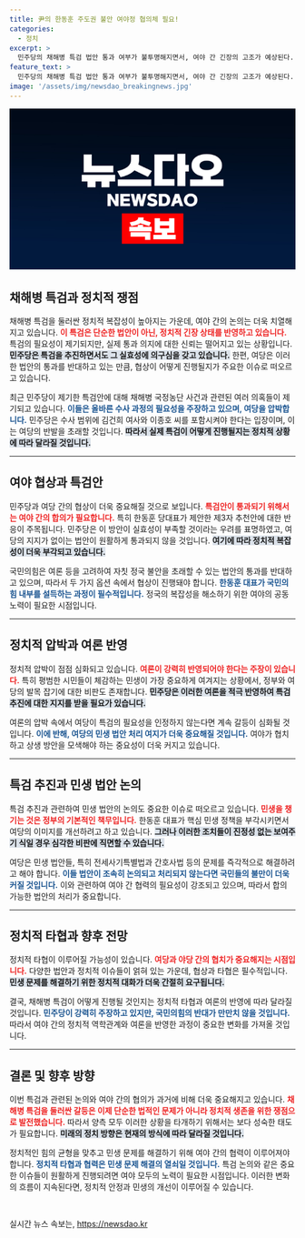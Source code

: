 ```yaml
---
title: 尹의 한동훈 주도권 불안 여야정 협의체 필요!
categories:
  - 정치
excerpt: >
  민주당의 채해병 특검 법안 통과 여부가 불투명해지면서, 여야 간 긴장의 고조가 예상된다. 한동훈 대표와의 제3자 추천안 협상이 시작될지 귀추가 주목받고 있다. 정치적 여파는 민생에도 큰 영향 미칠 전망.
feature_text: >
  민주당의 채해병 특검 법안 통과 여부가 불투명해지면서, 여야 간 긴장의 고조가 예상된다. 한동훈 대표와의 제3자 추천안 협상이 시작될지 귀추가 주목받고 있다. 정치적 여파는 민생에도 큰 영향 미칠 전망.
image: '/assets/img/newsdao_breakingnews.jpg'
---
```


<p><img src="/assets/img/newsdao_breakingnews.jpg" alt="koreaapp 속보" /></p>

<h2 data-ke-size="size26">채해병 특검과 정치적 쟁점</h2>

<p data-ke-size="size16">채해병 특검을 둘러싼 정치적 복잡성이 높아지는 가운데, 여야 간의 논의는 더욱 치열해지고 있습니다. <b><span style="color: #ee2323;">이 특검은 단순한 법안이 아닌, 정치적 긴장 상태를 반영하고 있습니다.</span></b> 특검의 필요성이 제기되지만, 실제 통과 의지에 대한 신뢰는 떨어지고 있는 상황입니다. <b><span style="background-color: #21538527;">민주당은 특검을 추진하면서도 그 실효성에 의구심을 갖고 있습니다.</span></b> 한편, 여당은 이러한 법안의 통과를 반대하고 있는 만큼, 협상이 어떻게 진행될지가 주요한 이슈로 떠오르고 있습니다.</p>

<p data-ke-size="size16">최근 민주당이 제기한 특검안에 대해 채해병 국정농단 사건과 관련된 여러 의혹들이 제기되고 있습니다. <b><span style="color: #1a5490;">이들은 올바른 수사 과정의 필요성을 주장하고 있으며, 여당을 압박합니다.</span></b> 민주당은 수사 범위에 김건희 여사와 이종호 씨를 포함시켜야 한다는 입장이며, 이는 여당의 반발을 초래할 것입니다. <b><span style="background-color: #21538527;">따라서 실제 특검이 어떻게 진행될지는 정치적 상황에 따라 달라질 것입니다.</span></b></p>

<hr>

<h2 data-ke-size="size26">여야 협상과 특검안</h2>

<p data-ke-size="size16">민주당과 여당 간의 협상이 더욱 중요해질 것으로 보입니다. <b><span style="color: #ee2323;">특검안이 통과되기 위해서는 여야 간의 합의가 필요합니다.</span></b> 특히 한동훈 당대표가 제안한 제3자 추천안에 대한 반응이 주목됩니다. 민주당은 이 방안이 실효성이 부족할 것이라는 우려를 표명하였고, 여당의 지지가 없이는 법안이 원활하게 통과되지 않을 것입니다. <b><span style="background-color: #21538527;">여기에 따라 정치적 복잡성이 더욱 부각되고 있습니다.</span></b></p>

<p data-ke-size="size16">국민의힘은 여론 등을 고려하여 자칫 정국 불안을 초래할 수 있는 법안의 통과를 반대하고 있으며, 따라서 두 가지 옵션 속에서 협상이 진행돼야 합니다. <b><span style="color: #1a5490;">한동훈 대표가 국민의힘 내부를 설득하는 과정이 필수적입니다.</span></b> 정국의 복잡성을 해소하기 위한 여야의 공동 노력이 필요한 시점입니다.</p>

<hr>

<h2 data-ke-size="size26">정치적 압박과 여론 반영</h2>

<p data-ke-size="size16">정치적 압박이 점점 심화되고 있습니다. <b><span style="color: #ee2323;">여론이 강력히 반영되어야 한다는 주장이 있습니다.</span></b> 특히 평범한 시민들이 체감하는 민생이 가장 중요하게 여겨지는 상황에서, 정부와 여당의 발목 잡기에 대한 비판도 존재합니다. <b><span style="background-color: #21538527;">민주당은 이러한 여론을 적극 반영하여 특검 추진에 대한 지지를 받을 필요가 있습니다.</span></b></p>

<p data-ke-size="size16">여론의 압박 속에서 여당이 특검의 필요성을 인정하지 않는다면 계속 갈등이 심화될 것입니다. <b><span style="color: #1a5490;">이에 반해, 여당의 민생 법안 처리 여지가 더욱 중요해질 것입니다.</span></b> 여야가 협치하고 상생 방안을 모색해야 하는 중요성이 더욱 커지고 있습니다.</p>

<hr>

<h2 data-ke-size="size26">특검 추진과 민생 법안 논의</h2>

<p data-ke-size="size16">특검 추진과 관련하여 민생 법안의 논의도 중요한 이슈로 떠오르고 있습니다. <b><span style="color: #ee2323;">민생을 챙기는 것은 정부의 기본적인 책무입니다.</span></b> 한동훈 대표가 핵심 민생 정책을 부각시키면서 여당의 이미지를 개선하려고 하고 있습니다. <b><span style="background-color: #21538527;">그러나 이러한 조치들이 진정성 없는 보여주기 식일 경우 심각한 비판에 직면할 수 있습니다.</span></b></p>

<p data-ke-size="size16">여당은 민생 법안들, 특히 전세사기특별법과 간호사법 등의 문제를 즉각적으로 해결하려고 해야 합니다. <b><span style="color: #1a5490;">이들 법안이 조속히 논의되고 처리되지 않는다면 국민들의 불만이 더욱 커질 것입니다.</span></b> 이와 관련하여 여야 간 협력의 필요성이 강조되고 있으며, 따라서 합의 가능한 법안의 처리가 중요합니다.</p>

<hr>

<h2 data-ke-size="size26">정치적 타협과 향후 전망</h2>

<p data-ke-size="size16">정치적 타협이 이루어질 가능성이 있습니다. <b><span style="color: #ee2323;">여당과 야당 간의 협치가 중요해지는 시점입니다.</span></b> 다양한 법안과 정치적 이슈들이 얽혀 있는 가운데, 협상과 타협은 필수적입니다. <b><span style="background-color: #21538527;">민생 문제를 해결하기 위한 정치적 대화가 더욱 간절히 요구됩니다.</span></b></p>

<p data-ke-size="size16">결국, 채해병 특검이 어떻게 진행될 것인지는 정치적 타협과 여론의 반영에 따라 달라질 것입니다. <b><span style="color: #1a5490;">민주당이 강력히 주장하고 있지만, 국민의힘의 반대가 만만치 않을 것입니다.</span></b> 따라서 여야 간의 정치적 역학관계와 여론을 반영한 과정이 중요한 변화를 가져올 것입니다.</p>

<hr>

<h2 data-ke-size="size26">결론 및 향후 방향</h2>

<p data-ke-size="size16">이번 특검과 관련된 논의와 여야 간의 협의가 과거에 비해 더욱 중요해지고 있습니다. <b><span style="color: #ee2323;">채해병 특검을 둘러싼 갈등은 이제 단순한 법적인 문제가 아니라 정치적 생존을 위한 쟁점으로 발전했습니다.</span></b> 따라서 양측 모두 이러한 상황을 타개하기 위해서는 보다 성숙한 태도가 필요합니다. <b><span style="background-color: #21538527;">미래의 정치 방향은 현재의 방식에 따라 달라질 것입니다.</span></b></p>

<p data-ke-size="size16">정치적인 힘의 균형을 맞추고 민생 문제를 해결하기 위해 여야 간의 협력이 이루어져야 합니다. <b><span style="color: #1a5490;">정치적 타협과 협력은 민생 문제 해결의 열쇠일 것입니다.</span></b> 특검 논의와 같은 중요한 이슈들이 원활하게 진행되려면 여야 모두의 노력이 필요한 시점입니다. 이러한 변화의 흐름이 지속된다면, 정치적 안정과 민생의 개선이 이루어질 수 있습니다.</p>

<p data-ke-size="size16">&nbsp;</p>
실시간 뉴스 속보는, <a href="https://newsdao.kr" rel="dofollow">https://newsdao.kr</a>



